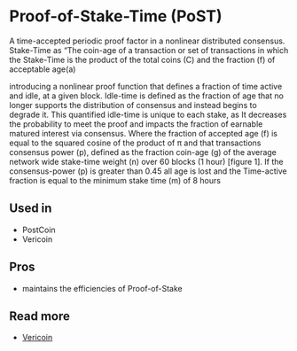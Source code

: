 # Proof-of-Stake-Time \(PoST\)

A time-accepted periodic proof factor in a nonlinear distributed consensus. Stake-Time as “The coin-age of a transaction or set of transactions in which the Stake-Time is the product of the total coins \(C\) and the fraction \(f\) of acceptable age\(a\)

introducing a nonlinear proof function that defines a fraction of time active and idle, at a given block. Idle-time is defined as the fraction of age that no longer supports the distribution of consensus and instead begins to degrade it. This quantified idle-time is unique to each stake, as It decreases the probability to meet the proof and impacts the fraction of earnable matured interest via consensus. Where the fraction of accepted age \(f\) is equal to the squared cosine of the product of π and that transactions consensus power \(p\), defined as the fraction coin-age \(g\) of the average network wide stake-time weight \(n\) over 60 blocks \(1 hour\) \[figure 1\]. If the consensus-power \(p\) is greater than 0.45 all age is lost and the Time-active fraction is equal to the minimum stake time \(m\) of 8 hours

## Used in

* PostCoin
* Vericoin

## Pros

* maintains the efficiencies of Proof-of-Stake

## Read more

* [Vericoin](https://vericoin.info)

